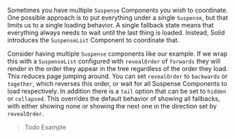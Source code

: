 Sometimes you have multiple `Suspense` Components you wish to coordinate. One possible approach is to put everything under a single `Suspense`, but that limits us to a single loading behavior. A single fallback state means that everything always needs to wait until the last thing is loaded. Instead, Solid introduces the `SuspenseList` Component to coordinate that.

Consider having multiple `Suspense` components like our example. If we wrap this with a `SuspenseList` configured with `revealOrder` of `forwards` they will render in the order they appear in the tree regardless of the order they load. This reduces page jumping around. You can set `revealOrder` to `backwards` or `together`, which reverses this order, or wait for all Suspense Components to load respectively. In addition there is a `tail` option that can be set to `hidden` or `collapsed`. This overrides the default behavior of showing all fallbacks, with either showing none or showing the next one in the direction set by `revealOrder`.


> Todo Example

